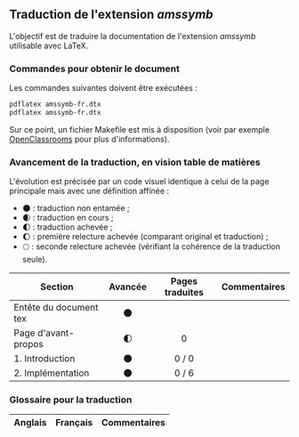 ## Traduction de l'extension *amssymb*

L'objectif est de traduire la documentation de l'extension *amssymb* utilisable avec LaTeX. 


### Commandes pour obtenir le document

Les commandes suivantes doivent être exécutées :

```bash
pdflatex amssymb-fr.dtx
pdflatex amssymb-fr.dtx
```

Sur ce point, un fichier Makefile est mis à disposition (voir par exemple [OpenClassrooms](https://openclassrooms.com/courses/compilez-sous-gnu-linux#/id/r-1130480) pour plus d'informations).


### Avancement de la traduction, en vision table de matières

L'évolution est précisée par un code visuel identique à celui de la page principale mais avec une définition affinée :

- :new_moon: : traduction non entamée ;
- :waxing_crescent_moon: : traduction en cours ;
- :first_quarter_moon: : traduction achevée ;
- :waxing_gibbous_moon: : première relecture achevée (comparant original et traduction) ; 
- :full_moon: : seconde relecture achevée (vérifiant la cohérence de la traduction seule).

Section                       | Avancée                | Pages traduites | Commentaires 
----------------------------- | :--------------------: | :-------------: | -------------------------
Entête du document tex        | :new_moon:             |                 |
Page d'avant-propos           | :first_quarter_moon:   | 0               | 
1. Introduction               | :new_moon:             | 0 / 0           |
2. Implémentation             | :new_moon:             | 0 / 6           |

### Glossaire pour la traduction

Anglais                | Français                                       | Commentaires 
---------------------- | ---------------------------------------------- | -------------------------------
